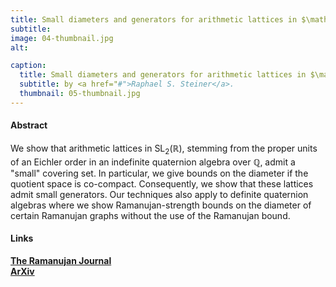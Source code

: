 ```yaml
---
title: Small diameters and generators for arithmetic lattices in $\mathrm{SL}_2(\mathbb{R})$ and certain Ramanujan graphs
subtitle:  
image: 04-thumbnail.jpg
alt:

caption:
  title: Small diameters and generators for arithmetic lattices in $\mathrm{SL}_2(\mathbb{R})$ and certain Ramanujan graphs
  subtitle: by <a href="#">Raphael S. Steiner</a>.
  thumbnail: 05-thumbnail.jpg
---
```


#### Abstract
We show that arithmetic lattices in $\mathrm{SL}_{2}(\mathbb{R})$, stemming from the proper units of an Eichler order in an indefinite quaternion algebra over $\mathbb{Q}$, admit a "small" covering set. In particular, we give bounds on the diameter if the quotient space is co-compact. Consequently, we show that these lattices admit small generators. Our techniques also apply to definite quaternion algebras where we show Ramanujan-strength bounds on the diameter of certain Ramanujan graphs without the use of the Ramanujan bound.

#### Links

**[The Ramanujan Journal](https://doi.org/10.1007/s11139-023-00725-1)**  
**[ArXiv](https://arxiv.org/abs/2207.12684)**
